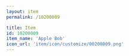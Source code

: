 ```yaml
---
layout: item
permalink: /10200009

title: Item
id: 10200009
item_name: 'Apple Bob'
icon_url: 'item/icon/customize/00200009.png'
---
```

